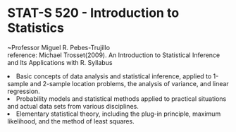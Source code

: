 # STAT-S 520 - Introduction to Statistics
~Professor Miguel R. Pebes-Trujillo
<br>reference: Michael Trosset(2009). An Introduction to Statistical Inference and Its Applications with R.
Syllabus
<li>Basic concepts of data analysis and statistical inference, applied to 1-sample and 2-sample
location problems, the analysis of variance, and linear regression.
<li>Probability models and statistical methods applied to practical situations and actual data
sets from various disciplines.
<li>Elementary statistical theory, including the plug-in principle, maximum likelihood, and the
method of least squares.
